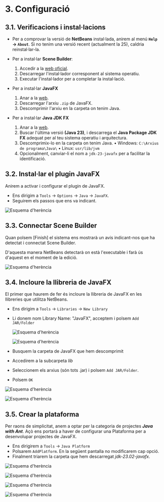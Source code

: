 # 3. Configuració

## 3.1. Verificacions i instal·lacions

- Per a comprovar la versió de **NetBeans** instal·lada, anirem al menú **`Help` → `About`**. Si no tenim una versió recent (actualment la 25), caldria reinstal·lar-la.

- Per a instal·lar **Scene Builder**:
  1. Accedir a la [web oficial](https://gluonhq.com/products/scene-builder/).
  2. Descarregar l'instal·lador corresponent al sistema operatiu.
  3. Executar l'instal·lador per a completar la instal·lació.

- Per a instal·lar **JavaFX**
  1. Anar a la [web](https://gluonhq.com/products/javafx/).
  2. Descarregar l'arxiu `.zip` de JavaFX.
  3. Descomprimir l'arxiu en la carpeta on tenim Java.

- Per a instal·lar **Java JDK FX**
  1. Anar a la [web](https://www.azul.com/downloads/?package=jdk-fx#zulu).
  2. Buscar l'última versió **(Java 23)**, i descarrega el **Java Package JDK FX** adequat per al teu sistema operatiu i arquitectura.
  3. Descomprimix-lo en la carpeta on tenim Java.
     • Windows: `C:\Arxius de programa\Java\`
     • Linux: `usr/lib/jvm`
  4. Opcionalment, canviar-li el nom a `jdk-23-javafx` per a facilitar la identificació.

## 3.2. Instal·lar el plugin JavaFX

Anirem a activar i configurar el plugin de JavaFX.

- Ens dirigim a `Tools` → `Options` → `Java` → `JavaFX`.
- Seguirem els passos que ens va indicant.

![Esquema d'herència](/uf11/tools_javafx.jpg)

## 3.3. Connectar Scene Builder

Quan polsem [Finish] el sistema ens mostrarà un avis indicant-nos que ha detectat i connectat Scene Builder.

D'aquesta manera NetBeans detectarà on està l'executable i farà ús d'aquest en el moment de la edició.

![Esquema d'herència](/uf11/tools_javafx2.jpg)

## 3.4. Incloure la llibreria de JavaFX

El primer que haurem de fer és incloure la llibreria de JavaFX en les llibreries que utilitza NetBeans.

- Ens dirigim a `Tools` → `Libraries` → `New Library`
- Li donem nom Library Name: "JavaFX", acceptem i polsem `Add JAR/Folder`

  ![Esquema d'herència](/uf11/Tools_Libraries.jpg)

  ![Esquema d'herència](/uf11/nom_javaFX.jpg)

- Busquem la carpeta de JavaFX que hem descomprimit
- Accedirem a la subcarpeta *lib*
- Seleccionem els arxius (són tots .jar) i polsem `Add JAR/Folder`.
- Polsem `OK`

![Esquema d'herència](/uf11/ruta_lib.jpg)

![Esquema d'herència](/uf11/llibreries_importades.jpg)

## 3.5. Crear la plataforma

 Per raons de simplicitat, anem a optar per la categoria de projectes ***Java with Ant***. Açò ens portarà a haver de configurar una Plataforma per a desenvolupar projectes de JavaFX.

- Ens dirigirem a `Tools` → `Java Platform`
- Polsarem `AddPlatform`. En la següent pantalla no modificarem cap opció.
- Finalment triarem la carpeta que hem descarregat *jdk-23.02-javafx*.

![Esquema d'herència](/uf11/java_platform_manager.jpg)

![Esquema d'herència](/uf11/add_platform.jpg)

![Esquema d'herència](/uf11/seleccionar_javafx_platform.jpg)

![Esquema d'herència](/uf11/nom_javafx_platform.jpg)
